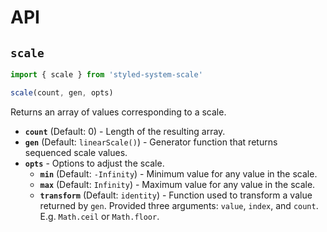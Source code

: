 # API

## `scale`

```js
import { scale } from 'styled-system-scale'

scale(count, gen, opts)
```

Returns an array of values corresponding to a scale.

- **`count`** (Default: 0) - Length of the resulting array.
- **`gen`** (Default: `linearScale()`) - Generator function that returns
  sequenced scale values.
- **`opts`** - Options to adjust the scale.
  - **`min`** (Default: `-Infinity`) - Minimum value for any value in the scale.
  - **`max`** (Default: `Infinity`) - Maximum value for any value in the scale.
  - **`transform`** (Default: `identity`) - Function used to transform a value
    returned by `gen`. Provided three arguments: `value`, `index`, and `count`.
    E.g. `Math.ceil` or `Math.floor`.
